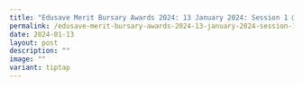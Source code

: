 ```yaml
---
title: "Edusave Merit Bursary Awards 2024: 13 January 2024: Session 1 @ Cairnhill CC"
permalink: /edusave-merit-bursary-awards-2024-13-january-2024-session-1-cairnhill-cc/
date: 2024-01-13
layout: post
description: ""
image: ""
variant: tiptap
---
```

